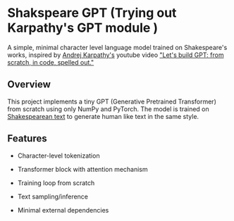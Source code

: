 
# Shakspeare GPT (Trying out Karpathy's GPT module )
A simple, minimal character level language model trained on Shakespeare's works, inspired by [Andrej Karpathy's](https://github.com/karpathy) youtube video ["Let's build GPT: from scratch, in code, spelled out."](https://youtu.be/kCc8FmEb1nY?si=jsH0b1V7lZXlUtiG)

## Overview
This project implements a tiny GPT (Generative Pretrained Transformer) from scratch using only NumPy and PyTorch. The model is trained on [Shakespearean text](https://raw.githubusercontent.com/karpathy/char-rnn/master/data/tinyshakespeare/input.txt) to generate human like text in the same style.

## Features
- Character-level tokenization

- Transformer block with attention mechanism

- Training loop from scratch

- Text sampling/inference

- Minimal external dependencies